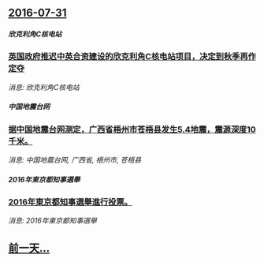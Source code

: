 ## [2016-07-31](/news/2016/07/31/index.md)

##### 欣克利角C核电站
### [英国政府推迟中英合资建设的欣克利角C核电站项目，决定到秋季再作定夺](/news/2016/07/31/英国政府推迟中英合资建设的欣克利角C核电站项目-决定到秋季再作定夺.md)
_消息: 欣克利角C核电站_

##### 中国地震台网
### [据中国地震台网测定，广西省梧州市苍梧县发生5.4地震，震源深度10千米。 ](/news/2016/07/31/据中国地震台网测定-广西省梧州市苍梧县发生54地震-震源深度10千米.md)
_消息: 中国地震台网, 广西省, 梧州市, 苍梧县_

##### 2016年東京都知事選舉
### [2016年東京都知事選舉進行投票。 ](/news/2016/07/31/2016年東京都知事選舉進行投票.md)
_消息: 2016年東京都知事選舉_

## [前一天...](/news/2016/07/30/index.md)

